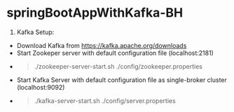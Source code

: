 # springBootAppWithKafka-BH

1. Kafka Setup:
* Download Kafka from https://kafka.apache.org/downloads
* Start Zookeper server with default configuration file (localhost:2181)
 - > ./zookeeper-server-start.sh ./config/zookeeper.properties
* Start Kafka Server with default configuration file as single-broker cluster (localhost:9092)
 -	> ./kafka-server-start.sh ./config/server.properties


